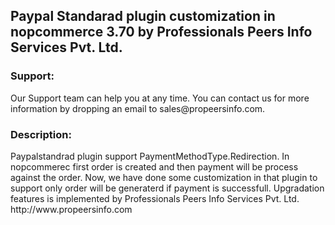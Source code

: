 <h2>Paypal Standarad plugin customization in nopcommerce 3.70 by Professionals Peers Info Services Pvt. Ltd.</h2>

<h3>Support:</h3>
Our Support team can help you at any time. You can contact us for more information by dropping an email to sales@propeersinfo.com.

<h3>Description:</h3>
Paypalstandrad plugin support PaymentMethodType.Redirection. 
In nopcommerec first order is created and then payment will be process against the order.
Now, we have done some customization in that plugin to support only order will be generaterd if payment is successfull.
Upgradation features is implemented by Professionals Peers Info Services Pvt. Ltd. http://www.propeersinfo.com
